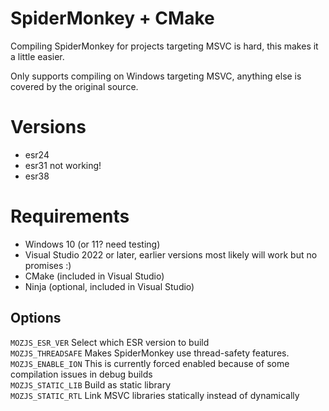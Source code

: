 # SpiderMonkey + CMake

Compiling SpiderMonkey for projects targeting MSVC is hard, this makes it a little easier.

Only supports compiling on Windows targeting MSVC, anything else is covered by the original source.



# Versions

- esr24
- esr31 not working!
- esr38

# Requirements

- Windows 10 (or 11? need testing)
- Visual Studio 2022 or later, earlier versions most likely will work but no promises :)
- CMake (included in Visual Studio)
- Ninja (optional, included in Visual Studio)

## Options

`MOZJS_ESR_VER` Select which ESR version to build\
`MOZJS_THREADSAFE` Makes SpiderMonkey use thread-safety features.\
`MOZJS_ENABLE_ION` This is currently forced enabled because of some compilation issues in debug builds\
`MOZJS_STATIC_LIB` Build as static library\
`MOZJS_STATIC_RTL` Link MSVC libraries statically instead of dynamically
